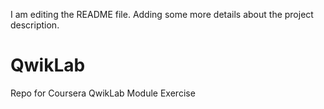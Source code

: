 I am editing the README file. Adding some more details about the project description.

# QwikLab
Repo for Coursera QwikLab Module Exercise

